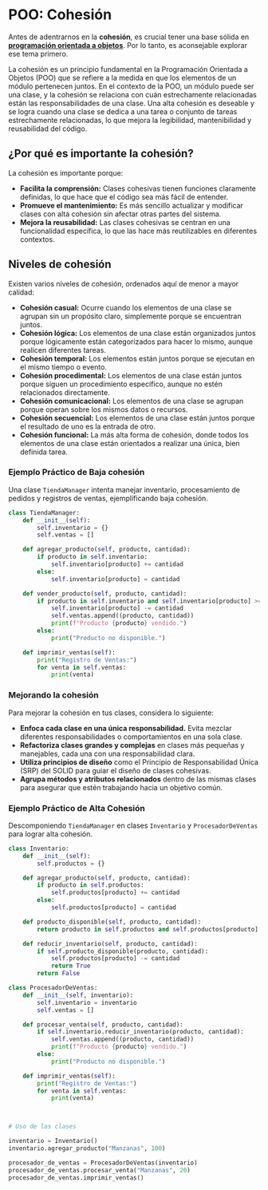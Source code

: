 # **POO: Cohesión**

Antes de adentrarnos en la **cohesión**, es crucial tener una base sólida en [**programación orientada a objetos**](/2_intermediate/1_oop.md). Por lo tanto, es aconsejable explorar ese tema primero.

La cohesión es un principio fundamental en la Programación Orientada a Objetos (POO) que se refiere a la medida en que los elementos de un módulo pertenecen juntos. En el contexto de la POO, un módulo puede ser una clase, y la cohesión se relaciona con cuán estrechamente relacionadas están las responsabilidades de una clase. Una alta cohesión es deseable y se logra cuando una clase se dedica a una tarea o conjunto de tareas estrechamente relacionadas, lo que mejora la legibilidad, mantenibilidad y reusabilidad del código.

## **¿Por qué es importante la cohesión?**

La cohesión es importante porque:

- **Facilita la comprensión:** Clases cohesivas tienen funciones claramente definidas, lo que hace que el código sea más fácil de entender.
- **Promueve el mantenimiento:** Es más sencillo actualizar y modificar clases con alta cohesión sin afectar otras partes del sistema.
- **Mejora la reusabilidad:** Las clases cohesivas se centran en una funcionalidad específica, lo que las hace más reutilizables en diferentes contextos.

## **Niveles de cohesión**

Existen varios niveles de cohesión, ordenados aquí de menor a mayor calidad:

- **Cohesión casual:** Ocurre cuando los elementos de una clase se agrupan sin un propósito claro, simplemente porque se encuentran juntos.
- **Cohesión lógica:** Los elementos de una clase están organizados juntos porque lógicamente están categorizados para hacer lo mismo, aunque realicen diferentes tareas.
- **Cohesión temporal:** Los elementos están juntos porque se ejecutan en el mismo tiempo o evento.
- **Cohesión procedimental:** Los elementos de una clase están juntos porque siguen un procedimiento específico, aunque no estén relacionados directamente.
- **Cohesión comunicacional:** Los elementos de una clase se agrupan porque operan sobre los mismos datos o recursos.
- **Cohesión secuencial:** Los elementos de una clase están juntos porque el resultado de uno es la entrada de otro.
- **Cohesión funcional:** La más alta forma de cohesión, donde todos los elementos de una clase están orientados a realizar una única, bien definida tarea.

### **Ejemplo Práctico de Baja cohesión**

Una clase `TiendaManager` intenta manejar inventario, procesamiento de pedidos y registros de ventas, ejemplificando baja cohesión.

```python
class TiendaManager:
    def __init__(self):
        self.inventario = {}
        self.ventas = []

    def agregar_producto(self, producto, cantidad):
        if producto in self.inventario:
            self.inventario[producto] += cantidad
        else:
            self.inventario[producto] = cantidad

    def vender_producto(self, producto, cantidad):
        if producto in self.inventario and self.inventario[producto] >= cantidad:
            self.inventario[producto] -= cantidad
            self.ventas.append((producto, cantidad))
            print(f"Producto {producto} vendido.")
        else:
            print("Producto no disponible.")

    def imprimir_ventas(self):
        print("Registro de Ventas:")
        for venta in self.ventas:
            print(venta)
```

### **Mejorando la cohesión**

Para mejorar la cohesión en tus clases, considera lo siguiente:

- **Enfoca cada clase en una única responsabilidad.** Evita mezclar diferentes responsabilidades o comportamientos en una sola clase.
- **Refactoriza clases grandes y complejas** en clases más pequeñas y manejables, cada una con una responsabilidad clara.
- **Utiliza principios de diseño** como el Principio de Responsabilidad Única (SRP) del SOLID para guiar el diseño de clases cohesivas.
- **Agrupa métodos y atributos relacionados** dentro de las mismas clases para asegurar que estén trabajando hacia un objetivo común.

### **Ejemplo Práctico de Alta Cohesión**

Descomponiendo `TiendaManager` en clases `Inventario` y `ProcesadorDeVentas` para lograr alta cohesión.

```python
class Inventario:
    def __init__(self):
        self.productos = {}

    def agregar_producto(self, producto, cantidad):
        if producto in self.productos:
            self.productos[producto] += cantidad
        else:
            self.productos[producto] = cantidad

    def producto_disponible(self, producto, cantidad):
        return producto in self.productos and self.productos[producto] >= cantidad

    def reducir_inventario(self, producto, cantidad):
        if self.producto_disponible(producto, cantidad):
            self.productos[producto] -= cantidad
            return True
        return False

class ProcesadorDeVentas:
    def __init__(self, inventario):
        self.inventario = inventario
        self.ventas = []

    def procesar_venta(self, producto, cantidad):
        if self.inventario.reducir_inventario(producto, cantidad):
            self.ventas.append((producto, cantidad))
            print(f"Producto {producto} vendido.")
        else:
            print("Producto no disponible.")

    def imprimir_ventas(self):
        print("Registro de Ventas:")
        for venta in self.ventas:
            print(venta)



# Uso de las clases

inventario = Inventario()
inventario.agregar_producto("Manzanas", 100)

procesador_de_ventas = ProcesadorDeVentas(inventario)
procesador_de_ventas.procesar_venta("Manzanas", 20)
procesador_de_ventas.imprimir_ventas()
```